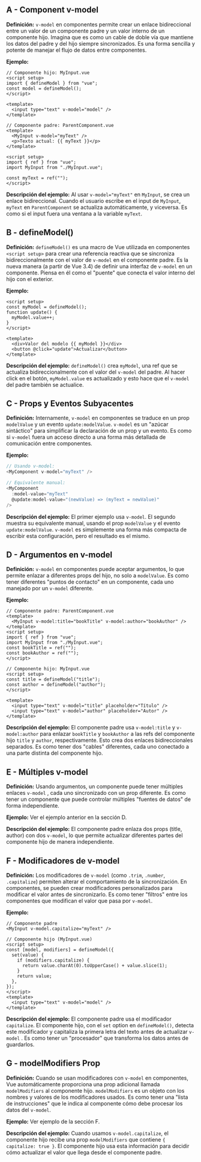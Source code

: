 ## A - Component v-model

**Definición:** `v-model` en componentes permite crear un enlace bidireccional entre un valor de un componente padre y un valor interno de un componente hijo. Imagina que es como un cable de doble vía que mantiene los datos del padre y del hijo siempre sincronizados. Es una forma sencilla y potente de manejar el flujo de datos entre componentes.

**Ejemplo:**

```vue
// Componente hijo: MyInput.vue
<script setup>
import { defineModel } from "vue";
const model = defineModel();
</script>

<template>
  <input type="text" v-model="model" />
</template>
```

```vue
// Componente padre: ParentComponent.vue
<template>
  <MyInput v-model="myText" />
  <p>Texto actual: {{ myText }}</p>
</template>

<script setup>
import { ref } from "vue";
import MyInput from "./MyInput.vue";

const myText = ref("");
</script>
```

**Descripción del ejemplo:** Al usar `v-model="myText"` en `MyInput`, se crea un enlace bidireccional. Cuando el usuario escribe en el input de `MyInput`, `myText` en `ParentComponent` se actualiza automáticamente, y viceversa. Es como si el input fuera una ventana a la variable `myText`.

## B - defineModel()

**Definición:** `defineModel()` es una macro de Vue utilizada en componentes `<script setup>` para crear una referencia reactiva que se sincroniza bidireccionalmente con el valor de `v-model` en el componente padre. Es la nueva manera (a partir de Vue 3.4) de definir una interfaz de `v-model` en un componente. Piensa en él como el "puente" que conecta el valor interno del hijo con el exterior.

**Ejemplo:**

```vue
<script setup>
const myModel = defineModel();
function update() {
  myModel.value++;
}
</script>

<template>
  <div>Valor del modelo {{ myModel }}</div>
  <button @click="update">Actualizar</button>
</template>
```

**Descripción del ejemplo:** `defineModel()` crea `myModel`, una ref que se actualiza bidireccionalmente con el valor del `v-model` del padre. Al hacer click en el botón, `myModel.value` es actualizado y esto hace que el `v-model` del padre también se actualice.

## C - Props y Eventos Subyacentes

**Definición:** Internamente, `v-model` en componentes se traduce en un prop `modelValue` y un evento `update:modelValue`. `v-model` es un "azúcar sintáctico" para simplificar la declaración de un prop y un evento. Es como si `v-model` fuera un acceso directo a una forma más detallada de comunicación entre componentes.

**Ejemplo:**

```js
// Usando v-model:
<MyComponent v-model="myText" />

// Equivalente manual:
<MyComponent
  :model-value="myText"
  @update:model-value="(newValue) => (myText = newValue)"
/>
```

**Descripción del ejemplo:** El primer ejemplo usa `v-model`. El segundo muestra su equivalente manual, usando el prop `modelValue` y el evento `update:modelValue`. `v-model` es simplemente una forma más compacta de escribir esta configuración, pero el resultado es el mismo.

## D - Argumentos en v-model

**Definición:** `v-model` en componentes puede aceptar argumentos, lo que permite enlazar a diferentes props del hijo, no solo a `modelValue`. Es como tener diferentes "puntos de contacto" en un componente, cada uno manejado por un `v-model` diferente.

**Ejemplo:**

```vue
// Componente padre: ParentComponent.vue
<template>
  <MyInput v-model:title="bookTitle" v-model:author="bookAuthor" />
</template>
<script setup>
import { ref } from "vue";
import MyInput from "./MyInput.vue";
const bookTitle = ref("");
const bookAuthor = ref("");
</script>
```

```vue
// Componente hijo: MyInput.vue
<script setup>
const title = defineModel("title");
const author = defineModel("author");
</script>

<template>
  <input type="text" v-model="title" placeholder="Título" />
  <input type="text" v-model="author" placeholder="Autor" />
</template>
```

**Descripción del ejemplo:** El componente padre usa `v-model:title` y `v-model:author` para enlazar `bookTitle` y `bookAuthor` a las refs del componente hijo `title` y `author`, respectivamente. Esto crea dos enlaces bidireccionales separados. Es como tener dos "cables" diferentes, cada uno conectado a una parte distinta del componente hijo.

## E - Múltiples v-model

**Definición:** Usando argumentos, un componente puede tener múltiples enlaces `v-model` , cada uno sincronizado con un prop diferente. Es como tener un componente que puede controlar múltiples "fuentes de datos" de forma independiente.

**Ejemplo:** Ver el ejemplo anterior en la sección D.

**Descripción del ejemplo:** El componente padre enlaza dos props (title, author) con dos `v-model`, lo que permite actualizar diferentes partes del componente hijo de manera independiente.

## F - Modificadores de v-model

**Definición:** Los modificadores de `v-model` (como `.trim`, `.number`, `.capitalize`) permiten alterar el comportamiento de la sincronización. En componentes, se pueden crear modificadores personalizados para modificar el valor antes de sincronizarlo. Es como tener "filtros" entre los componentes que modifican el valor que pasa por `v-model`.

**Ejemplo:**

```vue
// Componente padre
<MyInput v-model.capitalize="myText" />

// Componente hijo (MyInput.vue)
<script setup>
const [model, modifiers] = defineModel({
  set(value) {
    if (modifiers.capitalize) {
      return value.charAt(0).toUpperCase() + value.slice(1);
    }
    return value;
  },
});
</script>
<template>
  <input type="text" v-model="model" />
</template>
```

**Descripción del ejemplo:** El componente padre usa el modificador `capitalize`. El componente hijo, con el `set` option en `defineModel()`, detecta este modificador y capitaliza la primera letra del texto antes de actualizar `v-model` . Es como tener un "procesador" que transforma los datos antes de guardarlos.

## G - modelModifiers Prop

**Definición:** Cuando se usan modificadores con `v-model` en componentes, Vue automáticamente proporciona una prop adicional llamada `modelModifiers` al componente hijo. `modelModifiers` es un objeto con los nombres y valores de los modificadores usados. Es como tener una "lista de instrucciones" que le indica al componente cómo debe procesar los datos del `v-model`.

**Ejemplo:** Ver ejemplo de la sección F.

**Descripción del ejemplo:** Cuando usamos `v-model.capitalize`, el componente hijo recibe una prop `modelModifiers` que contiene `{ capitalize: true }`. El componente hijo usa esta información para decidir cómo actualizar el valor que llega desde el componente padre.
